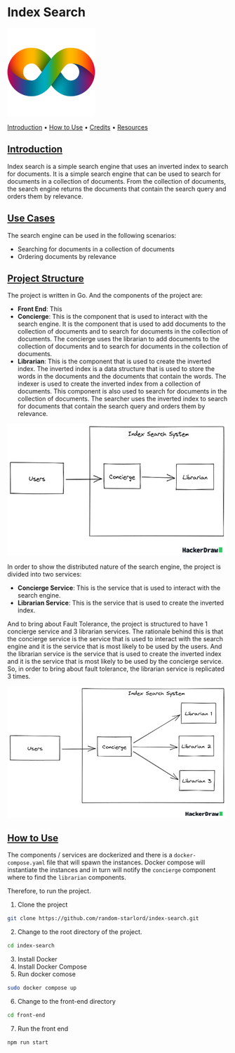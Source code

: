 # Index Search

<img src="./docs/images/logo.png" width="200" height="200">
<p align="left">
  <a href="#introduction">Introduction</a> •
  <a href="#how-to-use">How to Use</a> •
  <a href="#credits">Credits</a> •
  <a href="#resources">Resources</a>
</p>

## [Introduction](#introduction)

Index search is a simple search engine that uses an inverted index to search for documents. It is a simple search engine that can be used to search for documents in a collection of documents. From the collection of documents, the search engine returns the documents that contain the search query and orders them by relevance.

## [Use Cases](#use-cases)

The search engine can be used in the following scenarios:

- Searching for documents in a collection of documents
- Ordering documents by relevance

## [Project Structure](#project-structure)

The project is written in Go. And the components of the project are:

- **Front End**: This
- **Concierge**: This is the component that is used to interact with the search engine. It is the component that is used to add documents to the collection of documents and to search for documents in the collection of documents. The concierge uses the librarian to add documents to the collection of documents and to search for documents in the collection of documents.
- **Librarian**: This is the component that is used to create the inverted index. The inverted index is a data structure that is used to store the words in the documents and the documents that contain the words. The indexer is used to create the inverted index from a collection of documents. This component is also used to search for documents in the collection of documents. The searcher uses the inverted index to search for documents that contain the search query and orders them by relevance.

<img src="./docs/images/drawing-1.png" width="500" height="300">

In order to show the distributed nature of the search engine, the project is divided into two services:

- **Concierge Service**: This is the service that is used to interact with the search engine.
- **Librarian Service**: This is the service that is used to create the inverted index.

And to bring about Fault Tolerance, the project is structured to have 1 concierge service and 3 librarian services. The rationale behind this is that the concierge service is the service that is used to interact with the search engine and it is the service that is most likely to be used by the users. And the librarian service is the service that is used to create the inverted index and it is the service that is most likely to be used by the concierge service. So, in order to bring about fault tolerance, the librarian service is replicated 3 times.

<img src="./docs/images/drawing-2.png" width="500" height="300">

## [How to Use](#how-to-use)

The components / services are dockerized and there is a `docker-compose.yaml` file that will spawn the instances. Docker compose will instantiate the instances and in turn will notify the `concierge` component where to find the `librarian` components.

Therefore, to run the project.

1. Clone the project

```bash
git clone https://github.com/random-starlord/index-search.git
```

2. Change to the root directory of the project.

```bash
cd index-search
```

3. Install Docker
4. Install Docker Compose
5. Run docker comose

```bash
sudo docker compose up
```

6. Change to the front-end directory

```bash
cd front-end
```

7. Run the front end

```bash
npm run start
```
